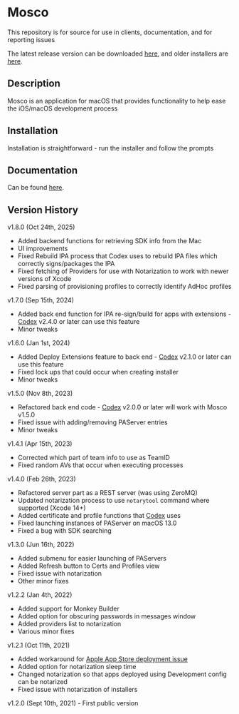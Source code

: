 # Mosco

This repository is for source for use in clients, documentation, and for reporting issues

The latest release version can be downloaded [here](https://www.delphiworlds.com/mosco/latest), and older installers are [here](https://www.delphiworlds.com/mosco/older).

## Description

Mosco is an application for macOS that provides functionality to help ease the iOS/macOS development process

## Installation

Installation is straightforward - run the installer and follow the prompts

## Documentation

Can be found [here](Docs/Readme.md).

## Version History

v1.8.0 (Oct 24th, 2025)

* Added backend functions for retrieving SDK info from the Mac
* UI improvements
* Fixed Rebuild IPA process that Codex uses to rebuild IPA files which correctly signs/packages the IPA
* Fixed fetching of Providers for use with Notarization to work with newer versions of Xcode
* Fixed parsing of provisioning profiles to correctly identify AdHoc profiles

v1.7.0 (Sep 15th, 2024)

* Added back end function for IPA re-sign/build for apps with extensions - [Codex](https://github.com/DelphiWorlds/Codex) v2.4.0 or later can use this feature
* Minor tweaks 

v1.6.0 (Jan 1st, 2024)

* Added Deploy Extensions feature to back end - [Codex](https://github.com/DelphiWorlds/Codex) v2.1.0 or later can use this feature
* Fixed lock ups that could occur when creating installer
* Minor tweaks 

v1.5.0 (Nov 8th, 2023)

* Refactored back end code - [Codex](https://github.com/DelphiWorlds/Codex) v2.0.0 or later will work with Mosco v1.5.0
* Fixed issue with adding/removing PAServer entries
* Minor tweaks 

v1.4.1 (Apr 15th, 2023)

* Corrected which part of team info to use as TeamID 
* Fixed random AVs that occur when executing processes

v1.4.0 (Feb 26th, 2023)

* Refactored server part as a REST server (was using ZeroMQ)
* Updated notarization process to use `notarytool` command where supported (Xcode 14+)
* Added certificate and profile functions that [Codex](https://github.com/DelphiWorlds/Codex) uses
* Fixed launching instances of PAServer on macOS 13.0
* Fixed a bug with SDK searching

v1.3.0 (Jun 16th, 2022)

* Added submenu for easier launching of PAServers
* Added Refresh button to Certs and Profiles view
* Fixed issue with notarization
* Other minor fixes

v1.2.2 (Jan 4th, 2022)

* Added support for Monkey Builder
* Added option for obscuring passwords in messages window
* Added providers list to notarization 
* Various minor fixes

v1.2.1 (Oct 11th, 2021)

* Added workaround for [Apple App Store deployment issue](https://quality.embarcadero.com/browse/RSP-35701)
* Added option for notarization sleep time
* Changed notarization so that apps deployed using Development config can be notarized
* Fixed issue with notarization of installers

v1.2.0 (Sept 10th, 2021) - First public version











